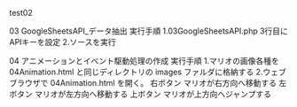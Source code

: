 test02

03 GoogleSheetsAPI_データ抽出
実行手順
	1.03GoogleSheetsAPI.php 3行目にAPIキーを設定
	2.ソースを実行

04 アニメーションとイベント駆動処理の作成
実行手順
	1.マリオの画像各種を 04Animation.html と同じディレクトリの images ファルダに格納する
	2.ウェブブラウザで 04Animation.html を開く。
		右ボタン	マリオが右方向へ移動する
		左ボタン	マリオが左方向へ移動する
		上ボタン	マリオが上方向へジャンプする

